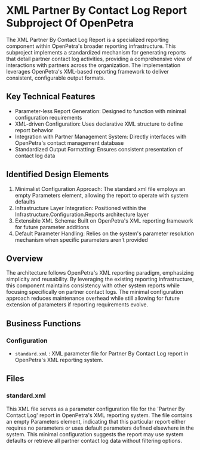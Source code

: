 # XML Partner By Contact Log Report Subproject Of OpenPetra

The XML Partner By Contact Log Report is a specialized reporting component within OpenPetra's broader reporting infrastructure. This subproject implements a standardized mechanism for generating reports that detail partner contact log activities, providing a comprehensive view of interactions with partners across the organization. The implementation leverages OpenPetra's XML-based reporting framework to deliver consistent, configurable output formats.

## Key Technical Features

- Parameter-less Report Generation: Designed to function with minimal configuration requirements
- XML-driven Configuration: Uses declarative XML structure to define report behavior
- Integration with Partner Management System: Directly interfaces with OpenPetra's contact management database
- Standardized Output Formatting: Ensures consistent presentation of contact log data

## Identified Design Elements

1. Minimalist Configuration Approach: The standard.xml file employs an empty Parameters element, allowing the report to operate with system defaults
2. Infrastructure Layer Integration: Positioned within the Infrastructure.Configuration.Reports architecture layer
3. Extensible XML Schema: Built on OpenPetra's XML reporting framework for future parameter additions
4. Default Parameter Handling: Relies on the system's parameter resolution mechanism when specific parameters aren't provided

## Overview
The architecture follows OpenPetra's XML reporting paradigm, emphasizing simplicity and reusability. By leveraging the existing reporting infrastructure, this component maintains consistency with other system reports while focusing specifically on partner contact logs. The minimal configuration approach reduces maintenance overhead while still allowing for future extension of parameters if reporting requirements evolve.

## Business Functions

### Configuration
- `standard.xml` : XML parameter file for Partner By Contact Log report in OpenPetra's XML reporting system.

## Files
### standard.xml

This XML file serves as a parameter configuration file for the 'Partner By Contact Log' report in OpenPetra's XML reporting system. The file contains an empty Parameters element, indicating that this particular report either requires no parameters or uses default parameters defined elsewhere in the system. This minimal configuration suggests the report may use system defaults or retrieve all partner contact log data without filtering options.

[Generated by the Sage AI expert workbench: 2025-03-30 02:22:57  https://sage-tech.ai/workbench]: #